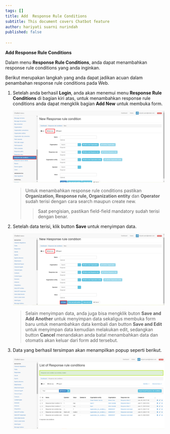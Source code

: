 ```yaml
---
tags: []
title: Add  Response Rule Conditions
subtitle: This document covers Chatbot feature
author: hariyati suarni nurindah
published: false

---
```

**Add  Response Rule Conditions**

Dalam menu **Response Rule Conditions**, anda dapat menambahkan response rule conditions yang anda inginkan. 

Berikut merupakan langkah yang anda dapat jadikan acuan dalam penambahan response rule conditions pada Web.

1. Setelah anda berhasil **Login**, anda akan menemui menu **Response Rule Conditions** di bagian kiri atas, untuk menambahkan response rule conditions anda dapat mengklik bagian **Add New** untuk membuka form.

   ![](/uploads/rule-conditions5.PNG)

   > Untuk menambahkan response rule conditions pastikan **Organization, Response rule, Organization entity** dan **Operator** sudah terisi dengan cara search maupun create new.
   >
   > > Saat pengisian, pastikan field-field mandatory sudah terisi dengan benar.
2. Setelah data terisi, klik button **Save** untuk menyimpan data.

   ![](/uploads/rule-conditions7.PNG)

   > Selain menyimpan data, anda juga bisa mengklik buton **Save and Add Another** untuk menyimpan data sekaligus membuka form baru untuk menambahkan data kembali dan button **Save and Edit** untuk menyimpan data kemudian melakukan edit, sedangkan button **Cancel** menandakan anda batal menambahkan data dan otomatis akan keluar dari form add tersebut.
3. Data yang berhasil tersimpan akan menampilkan popup seperti berikut.

   ![](/uploads/rule-conditions6.PNG)